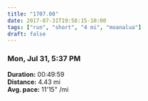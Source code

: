 ```yaml
---
title: "1707.08"
date: 2017-07-31T19:58:15-10:00
tags: ["run", "short", "4 mi", "moanalua"]
draft: false
---
```


### Mon, Jul 31, 5:37 PM

**Duration:** 00:49:59  
**Distance:** 4.43 mi  
**Avg. pace:** 11'15" /mi